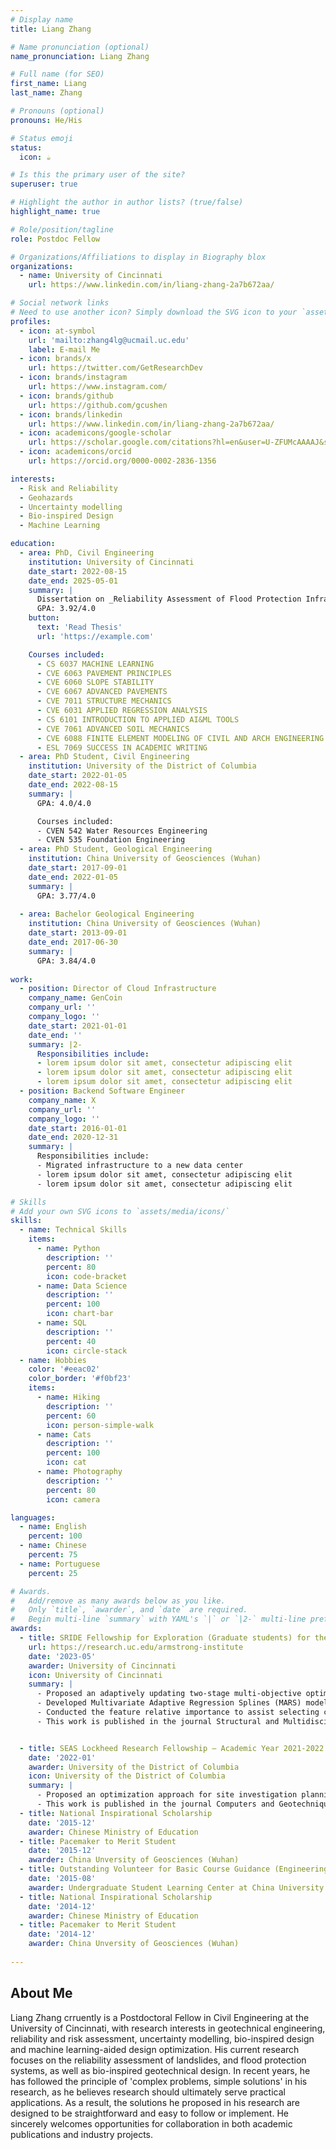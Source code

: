 ```yaml
---
# Display name
title: Liang Zhang

# Name pronunciation (optional)
name_pronunciation: Liang Zhang

# Full name (for SEO)
first_name: Liang
last_name: Zhang

# Pronouns (optional)
pronouns: He/His

# Status emoji
status: 
  icon: ☕️

# Is this the primary user of the site?
superuser: true

# Highlight the author in author lists? (true/false)
highlight_name: true

# Role/position/tagline
role: Postdoc Fellow

# Organizations/Affiliations to display in Biography blox
organizations:
  - name: University of Cincinnati
    url: https://www.linkedin.com/in/liang-zhang-2a7b672aa/

# Social network links
# Need to use another icon? Simply download the SVG icon to your `assets/media/icons/` folder.
profiles:
  - icon: at-symbol
    url: 'mailto:zhang4lg@ucmail.uc.edu'
    label: E-mail Me
  - icon: brands/x
    url: https://twitter.com/GetResearchDev
  - icon: brands/instagram
    url: https://www.instagram.com/
  - icon: brands/github
    url: https://github.com/gcushen
  - icon: brands/linkedin
    url: https://www.linkedin.com/in/liang-zhang-2a7b672aa/
  - icon: academicons/google-scholar
    url: https://scholar.google.com/citations?hl=en&user=U-ZFUMcAAAAJ&sortby=pubdate&view_op=list_works&gmla=AH8HC4wfnz3SEs_HaRgyKjCmaIyG34uReXj3bzJhgKRGbqIwzhqsCkPiCQdn9K74thIBcgZQgTKGOL5-mTf7G10A#
  - icon: academicons/orcid
    url: https://orcid.org/0000-0002-2836-1356

interests:
  - Risk and Reliability
  - Geohazards
  - Uncertainty modelling
  - Bio-inspired Design
  - Machine Learning

education:
  - area: PhD, Civil Engineering
    institution: University of Cincinnati
    date_start: 2022-08-15
    date_end: 2025-05-01
    summary: |
      Dissertation on _Reliability Assessment of Flood Protection Infrastructure Considering Soil Spatial Variability under Hazard Conditions_. Supervised by [Prof Lei Wang](https://researchdirectory.uc.edu/p/wang4li). Published 7 first authored papers, 9 co-authored papers and 9 conference papers.
      GPA: 3.92/4.0
    button:
      text: 'Read Thesis'
      url: 'https://example.com'

    Courses included:
      - CS 6037 MACHINE LEARNING
      - CVE 6063 PAVEMENT PRINCIPLES
      - CVE 6060 SLOPE STABILITY
      - CVE 6067 ADVANCED PAVEMENTS
      - CVE 7011 STRUCTURE MECHANICS
      - CVE 6031 APPLIED REGRESSION ANALYSIS
      - CS 6101 INTRODUCTION TO APPLIED AI&ML TOOLS
      - CVE 7061 ADVANCED SOIL MECHANICS
      - CVE 6088 FINITE ELEMENT MODELING OF CIVIL AND ARCH ENGINEERING STRUCTURES
      - ESL 7069 SUCCESS IN ACADEMIC WRITING
  - area: PhD Student, Civil Engineering
    institution: University of the District of Columbia
    date_start: 2022-01-05
    date_end: 2022-08-15
    summary: |
      GPA: 4.0/4.0

      Courses included:
      - CVEN 542 Water Resources Engineering
      - CVEN 535 Foundation Engineering
  - area: PhD Student, Geological Engineering
    institution: China University of Geosciences (Wuhan)
    date_start: 2017-09-01
    date_end: 2022-01-05
    summary: |
      GPA: 3.77/4.0
    
  - area: Bachelor Geological Engineering
    institution: China University of Geosciences (Wuhan)
    date_start: 2013-09-01
    date_end: 2017-06-30
    summary: |
      GPA: 3.84/4.0
      
work:
  - position: Director of Cloud Infrastructure
    company_name: GenCoin
    company_url: ''
    company_logo: ''
    date_start: 2021-01-01
    date_end: ''
    summary: |2-
      Responsibilities include:
      - lorem ipsum dolor sit amet, consectetur adipiscing elit
      - lorem ipsum dolor sit amet, consectetur adipiscing elit
      - lorem ipsum dolor sit amet, consectetur adipiscing elit
  - position: Backend Software Engineer
    company_name: X
    company_url: ''
    company_logo: ''
    date_start: 2016-01-01
    date_end: 2020-12-31
    summary: |
      Responsibilities include:
      - Migrated infrastructure to a new data center
      - lorem ipsum dolor sit amet, consectetur adipiscing elit
      - lorem ipsum dolor sit amet, consectetur adipiscing elit

# Skills
# Add your own SVG icons to `assets/media/icons/`
skills:
  - name: Technical Skills
    items:
      - name: Python
        description: ''
        percent: 80
        icon: code-bracket
      - name: Data Science
        description: ''
        percent: 100
        icon: chart-bar
      - name: SQL
        description: ''
        percent: 40
        icon: circle-stack
  - name: Hobbies
    color: '#eeac02'
    color_border: '#f0bf23'
    items:
      - name: Hiking
        description: ''
        percent: 60
        icon: person-simple-walk
      - name: Cats
        description: ''
        percent: 100
        icon: cat
      - name: Photography
        description: ''
        percent: 80
        icon: camera

languages:
  - name: English
    percent: 100
  - name: Chinese
    percent: 75
  - name: Portuguese
    percent: 25

# Awards.
#   Add/remove as many awards below as you like.
#   Only `title`, `awarder`, and `date` are required.
#   Begin multi-line `summary` with YAML's `|` or `|2-` multi-line prefix and indent 2 spaces below.
awards:
  - title: SRIDE Fellowship for Exploration (Graduate students) for the 2023-2024 Academic Year
    url: https://research.uc.edu/armstrong-institute
    date: '2023-05'
    awarder: University of Cincinnati
    icon: University of Cincinnati
    summary: |
      - Proposed an adaptively updating two-stage multi-objective optimization design framework for the design of the bio-inspired drill into the lunar regolith.
      - Developed Multivariate Adaptive Regression Splines (MARS) models to predict the performance of the clam-inspired lunar drill.
      - Conducted the feature relative importance to assist selecting critical design parameters for the bio-inspired drill.
      - This work is published in the journal Structural and Multidisciplinary Optimization, titled _Multivariate adaptive regression splines for two-stage design optimization of bio-inspired drilling into the lunar regolith_. 


  - title: SEAS Lockheed Research Fellowship – Academic Year 2021-2022    
    date: '2022-01'
    awarder: University of the District of Columbia
    icon: University of the District of Columbia
    summary: |      
      - Proposed an optimization approach for site investigation planning in the reliability assessment of undrained spatially variable slopes using the Spearman rank correlation coefficient.
      - This work is published in the journal Computers and Geotechniques, titled _Optimization of site investigation program for reliability assessment of undrained slope using Spearman rank correlation coefficient_.
  - title: National Inspirational Scholarship    
    date: '2015-12'
    awarder: Chinese Ministry of Education
  - title: Pacemaker to Merit Student
    date: '2015-12'
    awarder: China Unversity of Geosciences (Wuhan)
  - title: Outstanding Volunteer for Basic Course Guidance (Engineering Mechanics)
    date: '2015-08'
    awarder: Undergraduate Student Learning Center at China University of Geosciences
  - title: National Inspirational Scholarship    
    date: '2014-12'
    awarder: Chinese Ministry of Education
  - title: Pacemaker to Merit Student
    date: '2014-12'
    awarder: China Unversity of Geosciences (Wuhan)
    
---
```


## About Me

Liang Zhang crruently is a Postdoctoral Fellow in Civil Engineering at the University of Cincinnati, with research interests in geotechnical engineering, reliability and risk assessment, uncertainty modelling, bio-inspired design and machine learning-aided design optimization. His current research focuses on the reliability assessment of landslides, and flood protection systems, as well as bio-inspired geotechnical design. In recent years, he has followed the principle of 'complex problems, simple solutions' in his research, as he believes research should ultimately serve practical applications. As a result, the solutions he proposed in his research are designed to be straightforward and easy to follow or implement. He sincerely welcomes opportunities for collaboration in both academic publications and industry projects.
